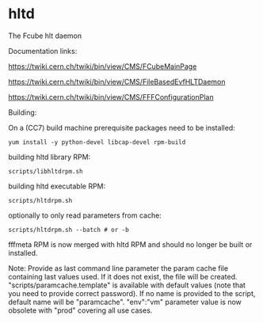 hltd
====

The Fcube hlt daemon

Documentation links:

https://twiki.cern.ch/twiki/bin/view/CMS/FCubeMainPage

https://twiki.cern.ch/twiki/bin/view/CMS/FileBasedEvfHLTDaemon

https://twiki.cern.ch/twiki/bin/view/CMS/FFFConfigurationPlan


Building:

On a (CC7) build machine prerequisite packages need to be installed:
```
yum install -y python-devel libcap-devel rpm-build
```

building hltd library RPM:
```
scripts/libhltdrpm.sh
```

building hltd executable RPM:
```
scripts/hltdrpm.sh
```
optionally to only read parameters from cache:
```
scripts/hltdrpm.sh --batch # or -b
```
fffmeta RPM is now merged with hltd RPM and should no longer be built or installed.

Note: Provide as last command line parameter the param cache file containing last values used. If it does not exist, the file will be created.
"scripts/paramcache.template" is available with default values (note that you need to provide correct password).
If no name is provided to the script, default name will be "paramcache". "env":"vm" parameter value is now obsolete with "prod" covering all use cases.
